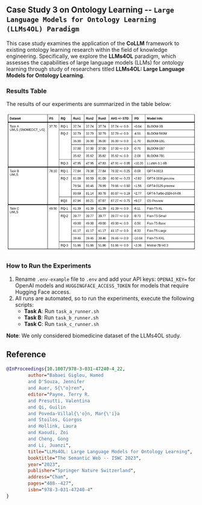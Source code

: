 ## Case Study 3 on Ontology Learning  -- `Large Language Models for Ontology Learning (LLMs4OL) Paradigm`
This case study examines the application of the **CoLLM** framework to existing ontology learning research within the field of knowledge engineering. Specifically, we explore the **LLMs4OL** paradigm, which assesses the capabilities of large language models (LLMs) for ontology learning through study of researchers titled **LLMs4OL: Large Language Models for Ontology Learning**.

### Results Table
The results of our experiments are summarized in the table below:

![case-study-2-results-table](../../images/case-study-2-results-table.png)

### How to Run the Experiments

1. Rename `.env-example` file to `.env` and add your API keys: `OPENAI_KEY=` for OpenAI models and `HUGGINGFACE_ACCESS_TOKEN` for models that require Hugging Face access.
2. All runs are automated, so to run the experiments, execute the following scripts:
   * **Task A**: Run `task_a_runner.sh`
   * **Task B**: Run `task_b_runner.sh`
   * **Task C**: Run `task_c_runner.sh`

**Note**: We only considered biomedicine dataset of the LLMs4OL study.

## Reference
```bibtex
@InProceedings{10.1007/978-3-031-47240-4_22,
        author="Babaei Giglou, Hamed
        and D'Souza, Jennifer
        and Auer, S{\"o}ren",
        editor="Payne, Terry R.
        and Presutti, Valentina
        and Qi, Guilin
        and Poveda-Villal{\'o}n, Mar{\'i}a
        and Stoilos, Giorgos
        and Hollink, Laura
        and Kaoudi, Zoi
        and Cheng, Gong
        and Li, Juanzi",
        title="LLMs4OL: Large Language Models for Ontology Learning",
        booktitle="The Semantic Web -- ISWC 2023",
        year="2023",
        publisher="Springer Nature Switzerland",
        address="Cham",
        pages="408--427",
        isbn="978-3-031-47240-4"
}
```
